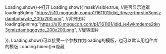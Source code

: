Loading.show()=>打开
Loading.show({
	maskVisible:true,  //是否显示遮罩
	loadingBgImg:"https://s10.mogucdn.com/p1/161101/idid_ifrwezrtmrstin3gmizdambqhayde_200x200.png",		//背景图片
	loadingSpinImg:"https://s10.mogucdn.com/p1/161101/idid_ie4wkmdeme2tkn3gmizdambqgqyde_200x200.png",	//旋转图片

});
Loading.show()可以接受一个参数作为loading的模版，也可以默认用组件库的模版
Loading.hiden()=>隐藏
